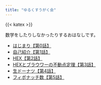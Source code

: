```yaml
---
title: "ゆるくすうがく会"
---
```


{{< katex >}}

数学をしたりしなかったりするおはなしです。

- [はじまり【第0話】](./0/)
- [自己紹介【第1話】](./1/)
- [HEX【第2話】](./2/)
- [HEXとブラウワーの不動点定理【第3話】](./3/)
- [生ドーナツ【第4話】](./4/)
- [フィボナッチ数【第5話】](./5/)
